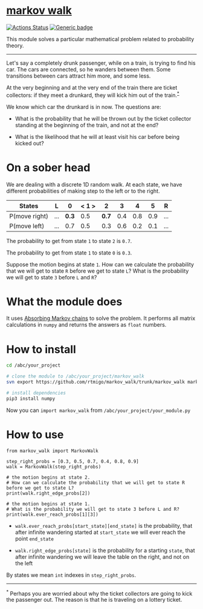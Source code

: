 # [markov walk](https://github.com/rtmigo/markov_walk#readme)
[![Actions Status](https://github.com/rtmigo/markov_walk/workflows/unit%20test/badge.svg?branch=master)](https://github.com/rtmigo/markov_walk/actions)
[![Generic badge](https://img.shields.io/badge/Python-3.8+-blue.svg)](#)

This module solves a particular mathematical problem related to probability theory. 

-----

Let's say a completely drunk passenger, while on a train, is trying to find his car. The cars are connected, 
so he wanders between them. Some transitions between cars attract him more, and some less.

At the very beginning and at the very end of the train there are ticket collectors: if they meet a drunkard, 
they will kick him out of the train.<sup id="a1">[*](#myfootnote1)</sup>

We know which car the drunkard is in now. The questions are:

- What is the probability that he will be thrown out by the ticket collector standing at the beginning of the train, and not at the end?

- What is the likelihood that he will at least visit his car before being kicked out?

# On a sober head

We are dealing with a discrete 1D random walk. At each state, we have different probabilities of
making step to the left or to the right.

| States        |   L   |   0   |  < 1 >  |    2  |   3   |   4   |   5   |   R   |
|---------------|-------|-------|---------|-------|-------|-------|-------|-------|
| P(move right) |  ...  |**0.3**|    0.5  |**0.7**|  0.4  |  0.8  |  0.9  |  ...  |
| P(move left)  |  ...  |  0.7  |    0.5  |  0.3  |  0.6  |  0.2  |  0.1  |  ...  |

The probability to get from state `1` to state `2` is `0.7`.
 
The probability to get from state `1` to state `0` is `0.3`.

Suppose the motion begins at state `1`. How can we calculate the probability that we will get to state `R`
before we get to state `L`? What is the probability we will get to state `3` before `L` and `R`? 

# What the module does

It uses [Absorbing Markov chains](https://en.wikipedia.org/wiki/Absorbing_Markov_chain) to solve the problem.
It performs all matrix calculations in `numpy` and returns the answers as `float` numbers.

# How to install

```bash
cd /abc/your_project

# clone the module to /abc/your_project/markov_walk
svn export https://github.com/rtmigo/markov_walk/trunk/markov_walk markov_walk

# install dependencies
pip3 install numpy
``` 

Now you can `import markov_walk` from `/abc/your_project/your_module.py`

# How to use

```python3
from markov_walk import MarkovWalk

step_right_probs = [0.3, 0.5, 0.7, 0.4, 0.8, 0.9]
walk = MarkovWalk(step_right_probs)

# the motion begins at state 2. 
# How can we calculate the probability that we will get to state R before we get to state L?
print(walk.right_edge_probs[2])

# the motion begins at state 1.
# What is the probability we will get to state 3 before L and R? 
print(walk.ever_reach_probs[1][3])

```

- `walk.ever_reach_probs[start_state][end_state]` is the probability, that after
infinite wandering started at `start_state` we will ever reach the point `end_state`

- `walk.right_edge_probs[state]` is the probability for a starting `state`, that after infinite wandering we will leave 
the table on the right, and not on the left

By states we mean `int` indexes in `step_right_probs`.   

-----
<sup><a name="myfootnote1">*</a></sup> Perhaps you are worried about why the ticket collectors are going to kick the passenger out. The reason is that he is traveling on a lottery ticket.


